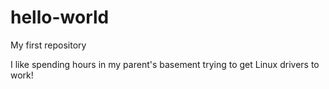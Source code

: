 # hello-world
My first repository

I like spending hours in my parent's basement trying to get Linux drivers to work!
